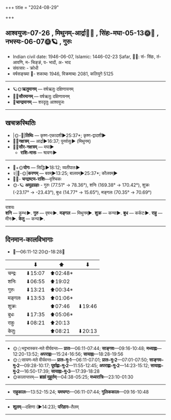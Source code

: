 +++
title = "2024-08-29"

+++
## आश्वयुजः-07-26  ,  मिथुनम्-आर्द्रा🌛🌌  ,  सिंहः-मघा-05-13🌞🌌  ,  नभस्यः-06-07🌞🪐  ,  गुरुः
- Indian civil date: 1946-06-07, Islamic: 1446-02-23 Ṣafar, 🌌🌞: सं- सिंहः, तं- आवणि, म- चिङ्ङं, प- भादों, अ- भाद
- संवत्सरः - क्रोधी
- वर्षसङ्ख्या 🌛- शकाब्दः 1946, विक्रमाब्दः 2081, कलियुगे 5125
___________________
- 🪐🌞**ऋतुमानम्** — वर्षऋतुः दक्षिणायनम्
- 🌌🌞**सौरमानम्** — वर्षऋतुः दक्षिणायनम्
- 🌛**चान्द्रमानम्** — शरदृतुः आश्वयुजः
___________________


## खचक्रस्थितिः
- |🌞-🌛|**तिथिः** — कृष्ण-एकादशी►25:37*; कृष्ण-द्वादशी►  
- 🌌🌛**नक्षत्रम्** — आर्द्रा►16:37; पुनर्वसुः► (मिथुनम्)  
- 🌌🌞**सौर-नक्षत्रम्** — मघा►  
  - **राशि-मासः** — श्रावणः► 
___________________
- 🌛+🌞**योगः** — सिद्धिः►18:12; व्यतीपातः►  
- २|🌛-🌞|**करणम्** — बवम्►13:25; बालवम्►25:37*; कौलवम्►  
- 🌌🌛- **चन्द्राष्टम-राशिः**—वृश्चिकः  
- 🌞-🪐 **अमूढग्रहाः** - गुरुः (77.51° → 78.36°), शनिः (169.38° → 170.42°), शुक्रः (-23.17° → -23.43°), बुधः (14.77° → 15.65°), मङ्गलः (70.35° → 70.69°)
___________________
राशयः  
**शनि** — कुम्भः►. **गुरु** — वृषभः►. **मङ्गल** — मिथुनम्►. **शुक्र** — कन्या►. **बुध** — कर्कटः►. **राहु** — मीनः►. **केतु** — कन्या►. 
___________________


## दिनमान-कालविभागाः
- 🌅—06:11-12:20🌞-18:28🌇  

|      |⬇     |⬆     |⬇     |
|------|-----|-----|------|
|चन्द्रः|⬇15:07 |⬆02:48*|     |
|शनिः   |⬇06:55 |⬆19:02 |     |
|गुरुः  |⬇13:21 |⬆00:34*|     |
|मङ्गलः |⬇13:53 |⬆01:06*|     |
|शुक्रः |     |⬆07:46 |⬇19:46 |
|बुधः   |⬇17:35 |⬆05:06*|     |
|राहुः  |⬇08:21 |⬆20:13 |     |
|केतुः  |     |⬆08:21 |⬇20:13 |
___________________
- 🌞⚝भट्टभास्कर-मते वीर्यवन्तः— **प्रातः**—06:11-07:44; **साङ्गवः**—09:16-10:48; **मध्याह्नः**—12:20-13:52; **अपराह्णः**—15:24-16:56; **सायाह्नः**—18:28-19:56  
- 🌞⚝सायण-मते वीर्यवन्तः— **प्रातः-मु॰1**—06:11-07:01; **प्रातः-मु॰2**—07:01-07:50; **साङ्गवः-मु॰2**—09:28-10:17; **पूर्वाह्णः-मु॰2**—11:55-12:45; **अपराह्णः-मु॰2**—14:23-15:12; **सायाह्नः-मु॰2**—16:50-17:39; **सायाह्नः-मु॰3**—17:39-18:28  
- 🌞कालान्तरम्— **ब्राह्मं मुहूर्तम्**—04:38-05:25; **मध्यरात्रिः**—23:10-01:30  
___________________
- **राहुकालः**—13:52-15:24; **यमघण्टः**—06:11-07:44; **गुलिककालः**—09:16-10:48  
___________________
- **शूलम्**—दक्षिणा (►14:23); **परिहारः**–तैलम्  
___________________
